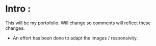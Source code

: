# Intro :
This will be my portofolio.
Will change so comments will reflect these changes.

- An effort has been done to adapt the images / responsivity. 


